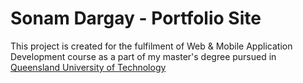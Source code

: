 # Sonam Dargay - Portfolio Site

This project is created for the fulfilment of Web & Mobile Application 
Development course as a part of my master's degree pursued in [Queensland University of Technology](https://qut.edu.au)

